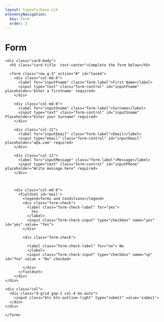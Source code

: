 ```yaml
---
layout: layouts/base.njk
eleventyNavigation:
  key: Form
  order: 3
---
```

# Form

<!DOCTYPE html>
<html lang="en">

<head>
  <meta charset="UTF-8">
  <meta http-equiv="X-UA-Compatible" content="IE=edge">
  <meta name="viewport" content="width=device-width, initial-scale=1.0">
  <title>Document</title>
  <link href="https://cdn.jsdelivr.net/npm/bootstrap@5.3.2/dist/css/bootstrap.min.css" rel="stylesheet" integrity="sha384-T3c6CoIi6uLrA9TneNEoa7RxnatzjcDSCmG1MXxSR1GAsXEV/Dwwykc2MPK8M2HN" crossorigin="anonymous">
</head>

<body>
  <div class="card text-bg-primary mb-3" style="max-width: 50rem;">

    <div class="card-body">
      <h5 class="card-title  text-center">Complete the form below</h5>

      <form class="row g-3" action="#" id="task4">
        <div class="col-md-6">
          <label for="inputFname" class="form-label">First Name</label>
          <input type="text" class="form-control" id="inputFname" placeholder='Enter a firstname' required>
        </div>

        <div class="col-md-6">
          <label for="inputSname" class="form-label">Surname</label>
          <input type="text" class="form-control" id="inputSname" Placeholder="Enter your Surname" required>
        </div>

        <div class="col-12">
          <label for="inputEmail" class="form-label">Email</label>
          <input type="email" class="form-control" id="inputEmail" placeholder="a@a.com" required>
        </div>

        <div class="col-12">
          <label for="inputMessage" class="form-label">Message</label>
          <input type="text" class="form-control" id="inputPhone" placeholder="Write message here" required>
        </div>



        <div class="col-md-6">
          <fieldset id='mail'>
            <legend>Terms and Conditions</legend>
            <div class="form-check">
              <label class="form-check-label" for="yes">
                Yes
              </label>
              <input class="form-check-input" type="checkbox" name="yes" id="yes" value= "Yes">
            </div>

            <div class="form-check">

              <label class="form-check-label" for="no"> No
              </label>
              <input class="form-check-input" type="checkbox" name="np" id="fno" value = "No" checked>

            </div>
          </fieldset>
        </div>
    </div>

    <div class="col">
      <div class="d-grid gap-2 col-4 mx-auto">
        <input class="btn btn-outline-light" type="submit" value='submit'>
      </div>
    </div>

    </form>
  </div>
  </div>

  <script>
    const task4Form = document.getElementById('task4')
    task4Form.addEventListener('submit', (e) => {
      e.preventDefault();
      const formElements = task4Form.elements;
      const inputs = {};
      for (let i = 0; i < 9; i++) {
        if (formElements[i].type !== 'checkbox') {
          if (formElements[i].type === 'fieldset') {
            // Put the value of the checked radio button
            inputs.mail = formElements['mail'].value;
          } else {
            inputs[formElements[i].name] = formElements[i].value;
            // Resets the form inputs
          }
        } else {
          // Resets the check box
          formElements[i].checked = formElements[i].id === 'no' ? true : false;
        }
      }
      console.log(inputs);
    });
  </script>

  <script src="https://cdn.jsdelivr.net/npm/bootstrap@5.3.2/dist/js/bootstrap.bundle.min.js" integrity="sha384-C6RzsynM9kWDrMNeT87bh95OGNyZPhcTNXj1NW7RuBCsyN/o0jlpcV8Qyq46cDfL" crossorigin="anonymous"></script>
</body>

</html>

